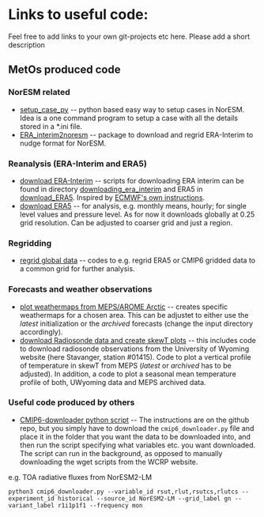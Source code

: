 # Links to useful code:
Feel free to add links to your own git-projects etc here. Please add a short description
## MetOs produced code

### NorESM related
- [setup_case_py](https://github.com/sarambl/setup_case_py) -- python based easy way to setup cases in NorESM.
  Idea is a one command program to setup a case with all the details stored in a *.ini file.
- [ERA_interim2noresm](https://github.com/sarambl/ERA_interim2noresm) -- package to download and regrid ERA-Interim to nudge format for NorESM.


### Reanalysis (ERA-Interim and ERA5)
- [download ERA-Interim](https://github.com/hannasv/MS/tree/master/download_reanalysis_data) -- scripts for downloading ERA interim can be found in directory [downloading_era_interim](https://github.com/hannasv/MS/tree/master/download_reanalysis_data/downloading_era_interim) and ERA5 in [download_ERA5](https://github.com/hannasv/MS/tree/master/download_reanalysis_data/download_ERA5). Inspired by [ECMWF's own instructions](https://confluence.ecmwf.int/display/WEBAPI/Access+ECMWF+Public+Datasets). 
- [download ERA5](https://github.com/franzihe/download_ERA5) -- for analysis, e.g. monthly means, hourly; for single level values and pressure level. As for now it downloads globally at 0.25 grid resolution. Can be adjusted to coarser grid and just a region.

### Regridding
- [regrid global data](https://github.com/franzihe/regrid_global_data) -- codes to e.g. regrid ERA5 or CMIP6 gridded data to a common grid for further analysis.

### Forecasts and weather observations
- [plot weathermaps from MEPS/AROME Arctic](https://github.com/franzihe/Weathermap) -- creates specific weathermaps for a chosen area. This can be adjustet to either use the _latest_ initialization or the _archived_ forecasts (change the input directory accordingly).
- [download Radiosonde data and create skewT plots](https://github.com/franzihe/Radiosonde) -- this includes code to download radiosonde observations from the University of Wyoming website (here Stavanger, station #01415). Code to plot a vertical profile of temperature in skewT from MEPS (_latest_ or _archived_ has to be adjusted). In addition, a code to plot a seasonal mean temperature profile of both, UWyoming data and MEPS archived data.

### Useful code produced by others
- [CMIP6-downloader python script](https://github.com/tloureiro/cmip6_downloader) -- The instructions are on the github repo, but you simply have to download the `cmip6_downloader.py` file and place it in the folder that you want the data to be downloaded into, and then run the script specifying what variables etc. you want downloaded. The script can run in the background, as opposed to manually downloading the wget scripts from the WCRP website.

e.g. TOA radiative fluxes from NorESM2-LM 
```
python3 cmip6_downloader.py --variable_id rsut,rlut,rsutcs,rlutcs --experiment_id historical --source_id NorESM2-LM --grid_label gn --variant_label r1i1p1f1 --frequency mon

```

